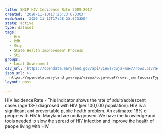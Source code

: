```yaml
---
title: SHIP HIV Incidence Rate 2009-2017
created: '2020-11-10T17:25:23.673303'
modified: '2020-11-10T17:25:23.673335'
state: active
type: dataset
tags:
  - Hiv
  - Mdh
  - Ship
  - State Health Improvement Process
  - Sti
groups:
  - Local Government
csv_url: 'https://opendata.maryland.gov/api/views/quja-mue7/rows.csv?accessType=DOWNLOAD'
json_url: >-
  https://opendata.maryland.gov/api/views/quja-mue7/rows.json?accessType=DOWNLOAD
layout: post

---
```

HIV Incidence Rate  - This indicator shows the rate of adult/adolescent cases (age 13+) diagnosed with HIV (per 100,000 population). HIV is a significant and preventable public health problem. An estimated 16% of people with HIV in Maryland are undiagnosed. We have the knowledge and tools needed to slow the spread of HIV infection and improve the health of people living with HIV.
